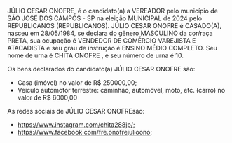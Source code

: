 JÚLIO CESAR ONOFRE, é o candidato(a) a VEREADOR pelo município de SÃO JOSÉ DOS CAMPOS - SP na eleição MUNICIPAL de 2024 pelo REPUBLICANOS (REPUBLICANOS).  JÚLIO CESAR ONOFRE é CASADO(A), nasceu em 28/05/1984, se declara do gênero MASCULINO da cor/raça PRETA, sua ocupação é VENDEDOR DE COMÉRCIO VAREJISTA E ATACADISTA e seu grau de instrução é ENSINO MÉDIO COMPLETO. Seu nome de urna é CHITA ONOFRE , e seu número de urna é 10.

Os bens declarados do candidato(a)  JÚLIO CESAR ONOFRE são: 
- Casa (imóvel) no valor de R$ 250000,00;
- Veículo automotor terrestre: caminhão, automóvel, moto, etc. (carro) no valor de R$ 6000,00

As redes sociais de  JÚLIO CESAR ONOFREsão:
-  https://www.instagram.com/chita288jp/;
-  https://www.facebook.com/fre.onofrejulioono;